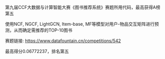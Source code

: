 第九届CCF大数据与计算智能大赛《图书推荐系统》赛题所用代码，最高获得A榜第五

使用NCF, NGCF, LightGCN, Item-base, MF等模型对用户-物品交互矩阵进行预测，从而确定需推荐的TOP-10图书

赛题链接: https://www.datafountain.cn/competitions/542

最高得分0.06772237，排名第五

